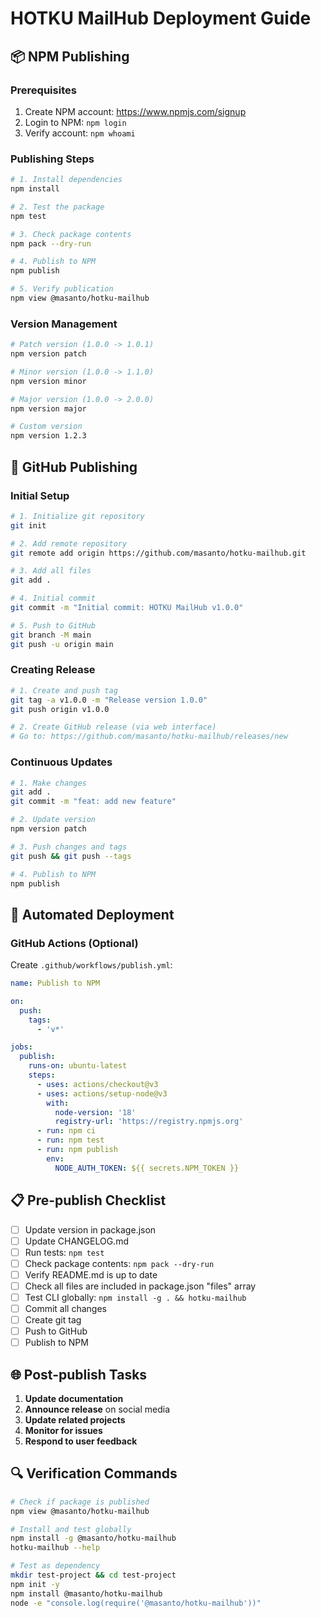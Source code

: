 # HOTKU MailHub Deployment Guide

## 📦 NPM Publishing

### Prerequisites
1. Create NPM account: https://www.npmjs.com/signup
2. Login to NPM: `npm login`
3. Verify account: `npm whoami`

### Publishing Steps

```bash
# 1. Install dependencies
npm install

# 2. Test the package
npm test

# 3. Check package contents
npm pack --dry-run

# 4. Publish to NPM
npm publish

# 5. Verify publication
npm view @masanto/hotku-mailhub
```

### Version Management

```bash
# Patch version (1.0.0 -> 1.0.1)
npm version patch

# Minor version (1.0.0 -> 1.1.0)
npm version minor

# Major version (1.0.0 -> 2.0.0)
npm version major

# Custom version
npm version 1.2.3
```

## 🐙 GitHub Publishing

### Initial Setup

```bash
# 1. Initialize git repository
git init

# 2. Add remote repository
git remote add origin https://github.com/masanto/hotku-mailhub.git

# 3. Add all files
git add .

# 4. Initial commit
git commit -m "Initial commit: HOTKU MailHub v1.0.0"

# 5. Push to GitHub
git branch -M main
git push -u origin main
```

### Creating Release

```bash
# 1. Create and push tag
git tag -a v1.0.0 -m "Release version 1.0.0"
git push origin v1.0.0

# 2. Create GitHub release (via web interface)
# Go to: https://github.com/masanto/hotku-mailhub/releases/new
```

### Continuous Updates

```bash
# 1. Make changes
git add .
git commit -m "feat: add new feature"

# 2. Update version
npm version patch

# 3. Push changes and tags
git push && git push --tags

# 4. Publish to NPM
npm publish
```

## 🔧 Automated Deployment

### GitHub Actions (Optional)

Create `.github/workflows/publish.yml`:

```yaml
name: Publish to NPM

on:
  push:
    tags:
      - 'v*'

jobs:
  publish:
    runs-on: ubuntu-latest
    steps:
      - uses: actions/checkout@v3
      - uses: actions/setup-node@v3
        with:
          node-version: '18'
          registry-url: 'https://registry.npmjs.org'
      - run: npm ci
      - run: npm test
      - run: npm publish
        env:
          NODE_AUTH_TOKEN: ${{ secrets.NPM_TOKEN }}
```

## 📋 Pre-publish Checklist

- [ ] Update version in package.json
- [ ] Update CHANGELOG.md
- [ ] Run tests: `npm test`
- [ ] Check package contents: `npm pack --dry-run`
- [ ] Verify README.md is up to date
- [ ] Check all files are included in package.json "files" array
- [ ] Test CLI globally: `npm install -g . && hotku-mailhub`
- [ ] Commit all changes
- [ ] Create git tag
- [ ] Push to GitHub
- [ ] Publish to NPM

## 🌐 Post-publish Tasks

1. **Update documentation**
2. **Announce release** on social media
3. **Update related projects**
4. **Monitor for issues**
5. **Respond to user feedback**

## 🔍 Verification Commands

```bash
# Check if package is published
npm view @masanto/hotku-mailhub

# Install and test globally
npm install -g @masanto/hotku-mailhub
hotku-mailhub --help

# Test as dependency
mkdir test-project && cd test-project
npm init -y
npm install @masanto/hotku-mailhub
node -e "console.log(require('@masanto/hotku-mailhub'))"
```
